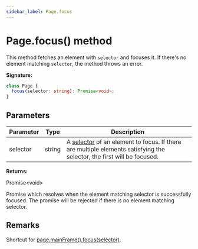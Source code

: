 ```yaml
---
sidebar_label: Page.focus
---
```


# Page.focus() method

This method fetches an element with `selector` and focuses it. If there's no
element matching `selector`, the method throws an error.

**Signature:**

```typescript
class Page {
  focus(selector: string): Promise<void>;
}
```

## Parameters

| Parameter | Type   | Description                                                                                                                                                                             |
| --------- | ------ | --------------------------------------------------------------------------------------------------------------------------------------------------------------------------------------- |
| selector  | string | A [selector](https://developer.mozilla.org/en-US/docs/Web/CSS/CSS_Selectors) of an element to focus. If there are multiple elements satisfying the selector, the first will be focused. |

**Returns:**

Promise&lt;void&gt;

Promise which resolves when the element matching selector is successfully
focused. The promise will be rejected if there is no element matching selector.

## Remarks

Shortcut for [page.mainFrame().focus(selector)](./puppeteer.frame.focus.md).
